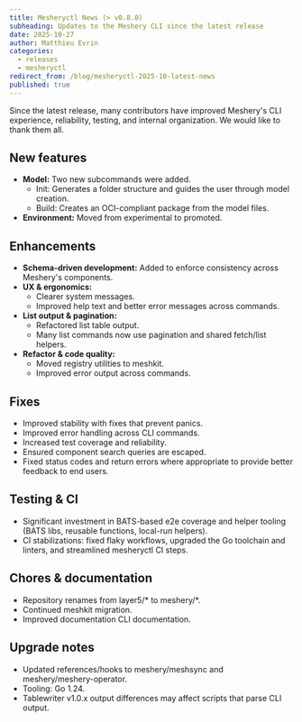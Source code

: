 ```yaml
---
title: Mesheryctl News (> v0.8.0)
subheading: Updates to the Meshery CLI since the latest release
date: 2025-10-27
author: Matthieu Evrin
categories:
  - releases
  - mesheryctl
redirect_from: /blog/mesheryctl-2025-10-latest-news
published: true
---
```


Since the latest release, many contributors have improved Meshery's CLI experience, reliability, testing, and internal organization. We would like to thank them all.

## New features

- **Model:** Two new subcommands were added.
  - Init: Generates a folder structure and guides the user through model creation.
  - Build: Creates an OCI-compliant package from the model files.
- **Environment:** Moved from experimental to promoted.

## Enhancements

- **Schema-driven development:** Added to enforce consistency across Meshery's components.
- **UX & ergonomics:** 
  - Clearer system messages.
  - Improved help text and better error messages across commands.
- **List output & pagination:** 
  - Refactored list table output.
  - Many list commands now use pagination and shared fetch/list helpers.
- **Refactor & code quality:** 
  - Moved registry utilities to meshkit.
  - Improved error output across commands.

## Fixes

- Improved stability with fixes that prevent panics.
- Improved error handling across CLI commands.
- Increased test coverage and reliability.
- Ensured component search queries are escaped.
- Fixed status codes and return errors where appropriate to provide better feedback to end users.

## Testing & CI

- Significant investment in BATS-based e2e coverage and helper tooling (BATS libs, reusable functions, local-run helpers).
- CI stabilizations: fixed flaky workflows, upgraded the Go toolchain and linters, and streamlined mesheryctl CI steps.

## Chores & documentation

- Repository renames from layer5/* to meshery/*.
- Continued meshkit migration.
- Improved documentation CLI documentation.

## Upgrade notes

- Updated references/hooks to meshery/meshsync and meshery/meshery-operator.
- Tooling: Go 1.24.
- Tablewriter v1.0.x output differences may affect scripts that parse CLI output.

